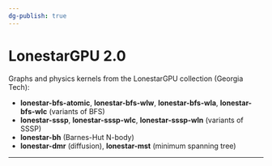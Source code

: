 ```yaml
---
dg-publish: true
---
```


# LonestarGPU 2.0

Graphs and physics kernels from the LonestarGPU collection (Georgia Tech):

- **lonestar-bfs-atomic**, **lonestar-bfs-wlw**, **lonestar-bfs-wla**, **lonestar-bfs-wlc** (variants of BFS)
- **lonestar-sssp**, **lonestar-sssp-wlc**, **lonestar-sssp-wln** (variants of SSSP)
- **lonestar-bh** (Barnes-Hut N-body)
- **lonestar-dmr** (diffusion), **lonestar-mst** (minimum spanning tree)

---
